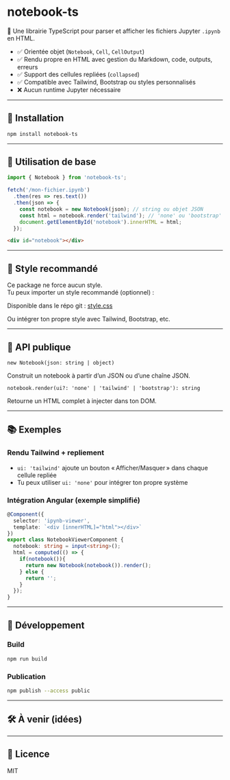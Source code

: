 # notebook-ts

📘 Une librairie TypeScript pour parser et afficher les fichiers Jupyter `.ipynb` en HTML.

- ✅ Orientée objet (`Notebook`, `Cell`, `CellOutput`)
- ✅ Rendu propre en HTML avec gestion du Markdown, code, outputs, erreurs
- ✅ Support des cellules repliées (`collapsed`)
- ✅ Compatible avec Tailwind, Bootstrap ou styles personnalisés
- ❌ Aucun runtime Jupyter nécessaire

---

## 🚀 Installation

```bash
npm install notebook-ts
```

---

## 🔧 Utilisation de base

```ts
import { Notebook } from 'notebook-ts';

fetch('/mon-fichier.ipynb')
  .then(res => res.text())
  .then(json => {
    const notebook = new Notebook(json); // string ou objet JSON
    const html = notebook.render('tailwind'); // 'none' ou 'bootstrap' aussi
    document.getElementById('notebook').innerHTML = html;
  });
```

```html
<div id="notebook"></div>
```

---

## 💅 Style recommandé

Ce package ne force aucun style.  
Tu peux importer un style recommandé (optionnel) :

Disponible dans le répo git : [style.css](https://github.com/anthonychaussin/NotebookTs/demo/notebook.css)

Ou intégrer ton propre style avec Tailwind, Bootstrap, etc.

---

## 📘 API publique

`new Notebook(json: string | object)`

Construit un notebook à partir d’un JSON ou d’une chaîne JSON.

`notebook.render(ui?: 'none' | 'tailwind' | 'bootstrap'): string`

Retourne un HTML complet à injecter dans ton DOM.

---

## 📚 Exemples

### Rendu Tailwind + repliement
- `ui: 'tailwind'` ajoute un bouton « Afficher/Masquer » dans chaque cellule repliée
- Tu peux utiliser `ui: 'none'` pour intégrer ton propre système

### Intégration Angular (exemple simplifié)

```ts
@Component({
  selector: 'ipynb-viewer',
  template: `<div [innerHTML]="html"></div>`
})
export class NotebookViewerComponent {
  notebook: string = input<string>();
  html = computed(() => {
    if(notebook()){
      return new Notebook(notebook()).render();
    } else {
      return '';
    }
  });
}
```

---

## 🔧 Développement

### Build

```bash
npm run build
```

### Publication

```bash
npm publish --access public
```

---

## 🛠️ À venir (idées)


---

## 📄 Licence

MIT
